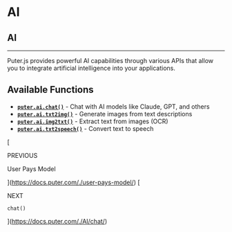 # AI
AI
--

* * *

Puter.js provides powerful AI capabilities through various APIs that allow you to integrate artificial intelligence into your applications.

[](#available-functions)Available Functions
-------------------------------------------

*   **[`puter.ai.chat()`](https://docs.puter.com/AI/chat/)** - Chat with AI models like Claude, GPT, and others
*   **[`puter.ai.txt2img()`](https://docs.puter.com/AI/txt2img/)** - Generate images from text descriptions
*   **[`puter.ai.img2txt()`](https://docs.puter.com/AI/img2txt/)** - Extract text from images (OCR)
*   **[`puter.ai.txt2speech()`](https://docs.puter.com/AI/txt2speech/)** - Convert text to speech

[

PREVIOUS

User Pays Model



](https://docs.puter.com/./user-pays-model/)
[

NEXT

`chat()`

](https://docs.puter.com/./AI/chat/)